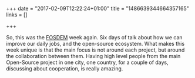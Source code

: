 +++
date = "2017-02-09T12:22:24+01:00"
title = "1486639344664357165"
links = []

+++

So, this was the [FOSDEM][F] week again. Six days of talk about how we can
improve our daily jobs, and the open-source ecosystem. What makes this week
unique is that the main focus is not around each project, but around the
collaboration between them. Having high level people from the main Open-Source
project in one city, one country, for a couple of days, discussing about
cooperation, is really amazing.

[F]:https://fosdem.org/
